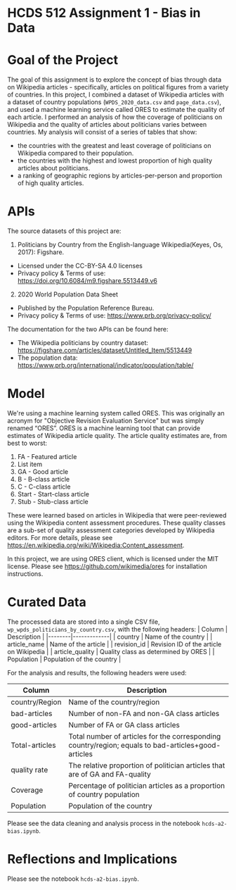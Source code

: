 # HCDS 512 Assignment 1 - Bias in Data

# Goal of the Project
The goal of this assignment is to explore the concept of bias through data on Wikipedia articles - specifically, articles on political figures from a variety of countries. In this project, I combined a dataset of Wikipedia articles with a dataset of country populations (`WPDS_2020_data.csv` and `page_data.csv`), and used a machine learning service called ORES to estimate the quality of each article. I performed an analysis of how the coverage of politicians on Wikipedia and the quality of articles about politicians varies between countries. My analysis will consist of a series of tables that show:
*  the countries with the greatest and least coverage of politicians on Wikipedia compared to their population.
*  the countries with the highest and lowest proportion of high quality articles about politicians.
*  a ranking of geographic regions by articles-per-person and proportion of high quality articles.


# APIs
The source datasets of this project are: 
1.  Politicians by Country from the English-language Wikipedia(Keyes, Os, 2017):  Figshare.  
*  Licensed under the CC-BY-SA 4.0 licenses
*  Privacy policy & Terms of use: https://doi.org/10.6084/m9.figshare.5513449.v6 

2.  2020 World Population Data Sheet
*  Published by the Population Reference Bureau.
*  Privacy policy & Terms of use: https://www.prb.org/privacy-policy/

The documentation for the two APIs can be found here:
* The Wikipedia politicians by country dataset: https://figshare.com/articles/dataset/Untitled_Item/5513449
* The population data: https://www.prb.org/international/indicator/population/table/

# Model
We're using a machine learning system called ORES. This was originally an acronym for "Objective Revision Evaluation Service" but was simply renamed “ORES”. ORES is a machine learning tool that can provide estimates of Wikipedia article quality. The article quality estimates are, from best to worst:
1.   FA - Featured article
2.   List item
3.   GA - Good article
4.   B - B-class article
5.   C - C-class article
6.   Start - Start-class article
7.   Stub - Stub-class article

These were learned based on articles in Wikipedia that were peer-reviewed using the Wikipedia content assessment procedures. These quality classes are a sub-set of quality assessment categories developed by Wikipedia editors. For more details, please see https://en.wikipedia.org/wiki/Wikipedia:Content_assessment.

In this project, we are using ORES client, which is licensed under the MIT license. Please see https://github.com/wikimedia/ores for installation instructions.


# Curated Data

The processed data are stored into a single CSV file, `wp_wpds_politicians_by_country.csv`, with the following headers:
| Column | Description |
|--------|-------------|
| country | Name of the country |
| article_name | Name of the article |
| revision_id | Revision ID of the article on Wikipedia |
| article_quality | Quality class as determined by ORES |
| Population | Population of the country |

For the analysis and results, the following headers were used:

| Column | Description |
|--------|-------------|
| country/Region | Name of the country/region |
| bad-articles | Number of non-FA and non-GA class articles |
| good-articles | Number of FA or GA class articles |
| Total-articles| Total number of articles for the corresponding country/region; equals to bad-articles+good-articles |
| quality rate | The relative proportion of politician articles that are of GA and FA-quality |
| Coverage | Percentage of politician articles as a proportion of country population |
| Population | Population of the country |

Please see the data cleaning and analysis process in the notebook `hcds-a2-bias.ipynb`.

# Reflections and Implications
Please see the notebook `hcds-a2-bias.ipynb`.
